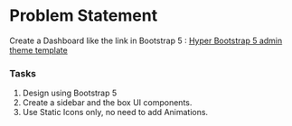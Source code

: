 # Problem Statement
Create a Dashboard like the link in Bootstrap 5 : [Hyper Bootstrap 5 admin theme template](https://coderthemes.com/hyper_2/saas/dashboard-projects.html) 

### Tasks
1. Design using Bootstrap 5
2. Create a sidebar and the box UI components.
3. Use Static Icons only, no need to add Animations.



